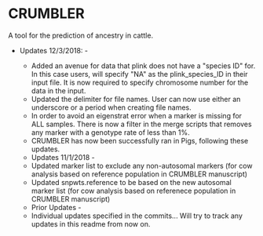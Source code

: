 # CRUMBLER
A tool for the prediction of ancestry in cattle.

- Updates 12/3/2018: -
  * Added an avenue for data that plink does not have a "species ID" for.  In this case users, will specify "NA" as the plink_species_ID in their input file.  It is now required to specify chromosome number for the data in the input.
  * Updated the delimiter for file names.  User can now use either an underscore or a period when creating file names.
  * In order to avoid an eigenstrat error when a marker is missing for ALL samples.  There is now a filter in the merge scripts that removes any marker with a genotype rate of less than 1%.
  * CRUMBLER has now been successfully ran in Pigs, following these updates.
  
  - Updates 11/1/2018 - 
  * Updated marker list to exclude any non-autosomal markers (for cow analysis based on reference population in CRUMBLER manuscript)
  * Updated snpwts.reference to be based on the new autosomal marker list (for cow analysis based on referenece population in CRUMBLER manuscript)
  
  - Prior Updates - 
  * Individual updates specified in the commits...  Will try to track any updates in this readme from now on.
